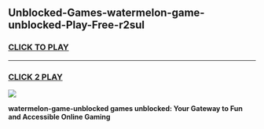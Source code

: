 
## Unblocked-Games-watermelon-game-unblocked-Play-Free-r2sul
<h3>
<a href="https://premium76.site?title=watermelon-game-unblocked&ref=20M">CLICK TO PLAY</a></h3>
<hr>

<h3>
<a href="https://premium76.site?title=watermelon-game-unblocked&ref=20M">CLICK 2 PLAY</a>
  
</h3>

<a href="https://premium76.site?title=watermelon-game-unblocked&ref=19M"><img src="https://clearcache.store/games.png"></a>


**watermelon-game-unblocked games unblocked: Your Gateway to Fun and Accessible Online Gaming**
